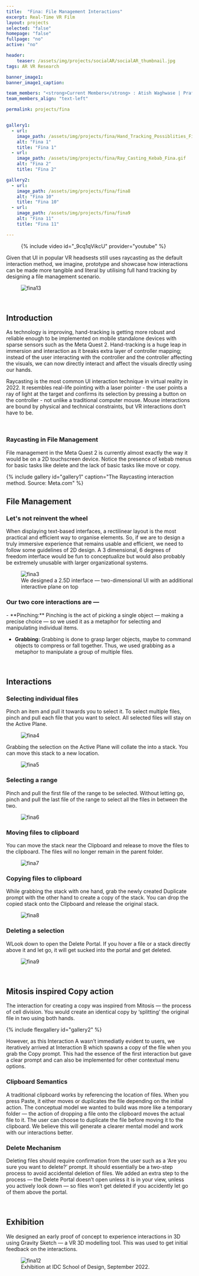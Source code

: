 ```yaml
---
title:  "Fina: File Management Interactions"
excerpt: Real-Time VR Film
layout: projects
selected: "false"
homepage: "false"
fullpage: "no"
active: "no"

header:
    teaser: /assets/img/projects/socialAR/socialAR_thumbnail.jpg
tags: AR VR Research

banner_image1: 
banner_image1_caption:

team_members: "<strong>Current Members</strong> : Atish Waghwase | Prafulla Chandra GS | Cherian Jeremiah Iype | Apoorv Anurag"
team_members_align: "text-left"

permalink: projects/fina


gallery1:
  - url: 
    image_path: /assets/img/projects/fina/Hand_Tracking_Possiblities_Fina.gif
    alt: "Fina 1"
    title: "Fina 1"
  - url: 
    image_path: /assets/img/projects/fina/Ray_Casting_Kebab_Fina.gif
    alt: "Fina 2"
    title: "Fina 2"

gallery2:
  - url: 
    image_path: /assets/img/projects/fina/fina8
    alt: "Fina 10"
    title: "Fina 10"
  - url: 
    image_path: /assets/img/projects/fina/fina9
    alt: "Fina 11"
    title: "Fina 11"

---
```


<figure class="align-center" style="width:100%;">
  {% include video id="_9cq1qVikcU" provider="youtube" %}
</figure> 

Given that UI in popular VR headsests still uses raycasting as the default interaction method, we imagine, prototype and showcase how interactions can be made more tangible and literal by utilising full hand tracking by designing a file management scenario.

<figure class="align-center" style="width:100%;">
  <img src="{{ site.url }}{{ site.baseurl }}/assets/img/projects/fina/fina11.png" alt="fina13">
  <figcaption> </figcaption>
</figure>

<br>

## Introduction

As technology is improving, hand-tracking is getting more robust and reliable enough to be implemented on mobile standalone devices with sparse sensors such as the Meta Quest 2. Hand-tracking is a huge leap in immersion and interaction as it breaks extra layer of controller mapping; instead of the user interacting with the controller and the controller affecting the visuals, we can now directly interact and affect the visuals directly using our hands.

Raycasting is the most common UI interaction technique in virtual reality in 2022. It resembles real-life pointing with a laser pointer - the user points a ray of light at the target and confirms its selection by pressing a button on the controller - not unlike a traditional computer mouse. Mouse interactions are bound by physical and technical constraints, but VR interactions don’t have to be.

<br>

### Raycasting in File Management

File management in the Meta Quest 2 is currently almost exactly the way it would be on a 2D touchscreen device. Notice the presence of kebab menus for basic tasks like delete and the lack of basic tasks like move or copy.

{% include gallery id="gallery1" caption="The Raycasting interaction method. Source: Meta.com" %}


## File Management

### Let's not reinvent the wheel

When displaying text-based interfaces, a rectilinear layout is the most practical and efficient way to organise elements. So, if we are to design a truly immersive experience that remains usable and efficient, we need to follow some guidelines of 2D design. A 3 dimensional, 6 degrees of freedom interface would be fun to conceptualize but would also probably be extremely unusable with larger organizational systems.

<figure class="align-center" style="width:100%;">
  <img src="{{ site.url }}{{ site.baseurl }}/assets/img/projects/fina/fina1.png" alt="fina3">
  <figcaption>We designed a 2.5D interface — two-dimensional UI with an additional interactive plane on top</figcaption>
</figure>

### Our two core interactions are —

<div class="ulist" markdown="1">
- **Pinching:** Pinching is the act of picking a single object — making a precise choice — so we used it as a metaphor for selecting and manipulating individual items.

- **Grabbing:** Grabbing is done to grasp larger objects, maybe to command objects to compress or fall together. Thus, we used grabbing as a metaphor to manipulate a group of multiple files.
</div>

<br>

## Interactions

### Selecting individual files

Pinch an item and pull it towards you to select it. To select multiple files, pinch and pull each file that you want to select. All selected files will stay on the Active Plane.

<figure class="align-center" style="width:100%;">
  <img src="{{ site.url }}{{ site.baseurl }}/assets/img/projects/fina/fina2.png" alt="fina4">
</figure>

Grabbing the selection on the Active Plane will collate the into a stack. You can move this stack to a new location.

<figure class="align-center" style="width:100%;">
  <img src="{{ site.url }}{{ site.baseurl }}/assets/img/projects/fina/fina3.png" alt="fina5">
</figure>

### Selecting a range

Pinch and pull the first file of the range to be selected. Without letting go, pinch and pull the last file of the range to select all the files in between the two.

<figure class="align-center" style="width:100%;">
  <img src="{{ site.url }}{{ site.baseurl }}/assets/img/projects/fina/fina4.png" alt="fina6">
</figure>

### Moving files to clipboard

You can move the stack near the Clipboard and release to move the files to the clipboard. The files will no longer remain in the parent folder.

<figure class="align-center" style="width:100%;">
  <img src="{{ site.url }}{{ site.baseurl }}/assets/img/projects/fina/fina5.png" alt="fina7">
</figure>

### Copying files to clipboard

While grabbing the stack with one hand, grab the newly created Duplicate prompt with the other hand to create a copy of the stack. You can drop the copied stack onto the Clipboard and release the original stack.

<figure class="align-center" style="width:100%;">
  <img src="{{ site.url }}{{ site.baseurl }}/assets/img/projects/fina/fina6.png" alt="fina8">
</figure>

### Deleting a selection

WLook down to open the Delete Portal. If you hover a file or a stack directly above it and let go, it will get sucked into the portal and get deleted.

<figure class="align-center" style="width:100%;">
  <img src="{{ site.url }}{{ site.baseurl }}/assets/img/projects/fina/fina7.png" alt="fina9">
</figure>

<br>

## Mitosis inspired Copy action

The interaction for creating a copy was inspired from Mitosis — the process of cell division. You would create an identical copy by ‘splitting’ the original file in two using both hands.

{% include flexgallery id="gallery2" %}

However, as this Interaction A wasn’t immediatly evident to users, we iteratively arrived at Interaction B which spawns a copy of the file when you grab the Copy prompt. This had the essence of the first interaction but gave a clear prompt and can also be implemented for other contextual menu options.

### Clipboard Semantics

A traditional clipboard works by referencing the location of files. When you press Paste, it either moves or duplicates the file depending on the initial action. The conceptual model we wanted to build was more like a temporary folder — the action of dropping a file onto the clipboard moves the actual file to it. The user can choose to duplicate the file before moving it to the clipboard.  We believe this will generate a clearer mental model and work with our interactions better.

### Delete Mechanism

Deleting files should require confirmation from the user such as a ‘Are you sure you want to delete?’ prompt. It should essentially be a two-step process to avoid accidental deletion of files. We added an extra step to the process — the Delete Portal doesn’t open unless it is in your view, unless you actively look down — so files won’t get deleted if you accidently let go of them above the portal.

<br>

## Exhibition

We designed an early proof of concept to experience interactions in 3D using Gravity Sketch — a VR 3D modelling tool. This was used to get initial feedback on the interactions.

<figure class="align-center" style="width:100%;">
  <img src="{{ site.url }}{{ site.baseurl }}/assets/img/projects/fina/fina10.png" alt="fina12">
  <figcaption>Exhibition at IDC School of Design, September 2022.</figcaption>
</figure>





